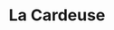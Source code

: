 ---
title: "La Cardeuse"
url: /ciudad-autonoma-de-buenos-aires/la-cardeuse-avenida-belgrano/
shop: muebles
---